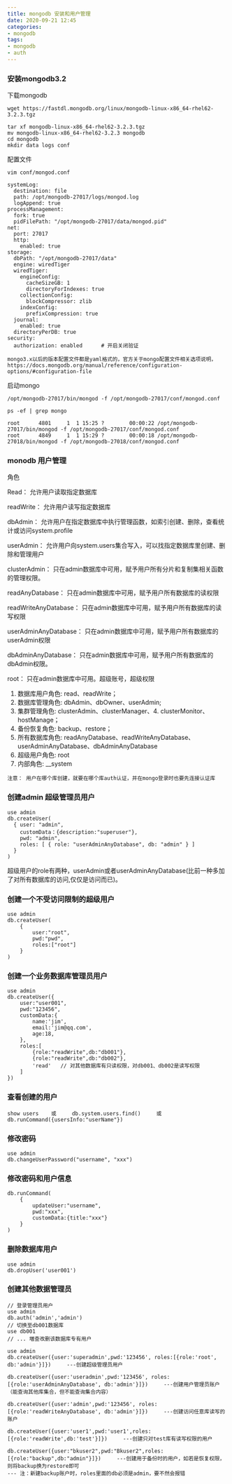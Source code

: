 ```yaml
---
title: mongodb 安装和用户管理
date: 2020-09-21 12:45
categories:
- mongodb
tags:
- mongodb
- auth
---
```



### 安装mongodb3.2

下载mongodb

```
wget https://fastdl.mongodb.org/linux/mongodb-linux-x86_64-rhel62-3.2.3.tgz
```

```
tar xf mongodb-linux-x86_64-rhel62-3.2.3.tgz
mv mongodb-linux-x86_64-rhel62-3.2.3 mongodb
cd mongodb
mkdir data logs conf
```



配置文件

```
vim conf/mongod.conf

systemLog:
  destination: file
  path: /opt/mongodb-27017/logs/mongod.log
  logAppend: true
processManagement:
  fork: true
  pidFilePath: "/opt/mongodb-27017/data/mongod.pid"
net:
  port: 27017
  http:
    enabled: true
storage:
  dbPath: "/opt/mongodb-27017/data"
  engine: wiredTiger
  wiredTiger:
    engineConfig:
      cacheSizeGB: 1
      directoryForIndexes: true
    collectionConfig:
      blockCompressor: zlib
    indexConfig:
      prefixCompression: true
  journal:
    enabled: true
  directoryPerDB: true
security:
  authorization: enabled      # 开启关闭验证
```

`mongo3.x以后的版本配置文件都是yaml格式的，官方关于mongo配置文件相关选项说明，https://docs.mongodb.org/manual/reference/configuration-options/#configuration-file`



启动mongo

```
/opt/mongodb-27017/bin/mongod -f /opt/mongodb-27017/conf/mongod.conf
```



```
ps -ef | grep mongo

root      4801     1  1 15:25 ?        00:00:22 /opt/mongodb-27017/bin/mongod -f /opt/mongodb-27017/conf/mongod.conf
root      4849     1  1 15:29 ?        00:00:18 /opt/mongodb-27018/bin/mongod -f /opt/mongodb-27018/conf/mongod.conf
```

### monodb 用户管理

角色

Read：    允许用户读取指定数据库

readWrite：   允许用户读写指定数据库

dbAdmin：    允许用户在指定数据库中执行管理函数，如索引创建、删除，查看统计或访问system.profile

userAdmin：  允许用户向system.users集合写入，可以找指定数据库里创建、删除和管理用户

clusterAdmin：  只在admin数据库中可用，赋予用户所有分片和复制集相关函数的管理权限。

readAnyDatabase：   只在admin数据库中可用，赋予用户所有数据库的读权限

readWriteAnyDatabase：   只在admin数据库中可用，赋予用户所有数据库的读写权限

userAdminAnyDatabase：   只在admin数据库中可用，赋予用户所有数据库的userAdmin权限

dbAdminAnyDatabase：   只在admin数据库中可用，赋予用户所有数据库的dbAdmin权限。

root：   只在admin数据库中可用。超级账号，超级权限

  1. 数据库用户角色:    read、readWrite；
  2. 数据库管理角色:    dbAdmin、dbOwner、userAdmin;
  3. 集群管理角色:      clusterAdmin、clusterManager、4. clusterMonitor、hostManage；
  4. 备份恢复角色:      backup、restore；
  5. 所有数据库角色:      readAnyDatabase、readWriteAnyDatabase、userAdminAnyDatabase、dbAdminAnyDatabase
  6. 超级用户角色:      root
  7. 内部角色:   __system



`注意： 用户在哪个库创建，就要在哪个库auth认证，并在mongo登录时也要先连接认证库`



### 创建admin 超级管理员用户

```
use admin
db.createUser(
  { user: "admin",  
    customData：{description:"superuser"},
    pwd: "admin",  
    roles: [ { role: "userAdminAnyDatabase", db: "admin" } ]  
  }  
) 
```

超级用户的role有两种，userAdmin或者userAdminAnyDatabase(比前一种多加了对所有数据库的访问,仅仅是访问而已)。



### 创建一个不受访问限制的超级用户

```
use admin
db.createUser(
    {
        user:"root",
        pwd:"pwd",
        roles:["root"]
    }
)
```

### 创建一个业务数据库管理员用户

```
use admin
db.createUser({
    user:"user001",
    pwd:"123456",
    customData:{
        name:'jim',
        email:'jim@qq.com',
        age:18,
    },
    roles:[
        {role:"readWrite",db:"db001"},
        {role:"readWrite",db:"db002"},
        'read'   // 对其他数据库有只读权限，对db001、db002是读写权限
    ]
})
```

### 查看创建的用户

```
show users    或     db.system.users.find()     或    db.runCommand({usersInfo:"userName"})
```

### 修改密码

```
use admin
db.changeUserPassword("username", "xxx")
```

### 修改密码和用户信息

```
db.runCommand(
    {
        updateUser:"username",
        pwd:"xxx",
        customData:{title:"xxx"}
    }
)
```

### 删除数据库用户

```
use admin
db.dropUser('user001')
```

### 创建其他数据管理员

```
// 登录管理员用户
use admin
db.auth('admin','admin')
// 切换至db001数据库
use db001
// ... 増查改删该数据库专有用户
```

```
use admin
db.createUser({user:'superadmin',pwd:'123456', roles:[{role:'root', db:'admin'}]})     ---创建超级管理员用户
 
db.createUser({user:'useradmin',pwd:'123456', roles:[{role:'userAdminAnyDatabase', db:'admin'}]})     ---创建用户管理员账户（能查询其他库集合，但不能查询集合内容）
 
db.createUser({user:'admin',pwd:'123456', roles:[{role:'readWriteAnyDatabase', db:'admin'}]})     ---创建访问任意库读写的账户
 
db.createUser({user:'user1',pwd:'user1',roles:[{role:'readWrite',db:'test'}]})     ---创建只对test库有读写权限的用户
 
db.createUser({user:"bkuser2",pwd:"Bkuser2",roles:[{role:"backup",db:"admin"}]})     ---创建用于备份时的用户，如若是恢复权限，则将backup换为restore即可
--- 注：新建backup账户时，roles里面的db必须是admin，要不然会报错
```




